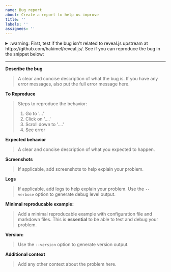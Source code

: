 ```yaml
---
name: Bug report
about: Create a report to help us improve
title: ''
labels: ''
assignees: ''
---
```


<details>

<summary>
    :warning: First, test if the bug isn't related to reveal.js upstream at https://github.com/hakimel/reveal.js/. See if you can reproduce the bug in the snippet below:
</summary>

```html
<html>
    <head>
        <link rel="stylesheet" href="https://cdn.jsdelivr.net/npm/reveal.js@latest/dist/reset.min.css" />
        <link rel="stylesheet" href="https://cdn.jsdelivr.net/npm/reveal.js@latest/dist/reveal.min.css " />
        <link rel="stylesheet" href="https://cdn.jsdelivr.net/npm/reveal.js@latest/dist/theme/white.min.css" />

        <script src="https://cdn.jsdelivr.net/npm/reveal.js@latest/dist/reveal.min.js"></script>
        <script src="https://cdn.jsdelivr.net/npm/reveal.js@latest/plugin/markdown/markdown.min.js"></script>
    </head>
    <body>
        <div class="reveal">
            <div class="slides">
                <section data-markdown>
                    <textarea data-template>

                        # Title page

                        ---

                        ## Slide 1

                        A paragraph with some text and a [link](https://google.com).

                        ---
                        ## Slide 2

                        A list:

                        - Item 1
                        - Item 2
                        - Item 3

                        ---

                        ## Slide 3

                        Some more text.

                        ---

                    </textarea>
                </section>
            </div>
        </div>

        <script>
            Reveal.initialize({
                plugins: [RevealMarkdown],
            });
        </script>
    </body>
</html>
```

If the bus is already present here, then it has nothing to do with mkslides. Please create an issue upstream instead of here.
Otherwise, leave the proof here for review in the code block above and continue filling in this issue.

</details>

---

**Describe the bug**

> A clear and concise description of what the bug is. If you have any error messages, also put the full error message here.

**To Reproduce**

> Steps to reproduce the behavior:
> 1. Go to '...'
> 2. Click on '....'
> 3. Scroll down to '....'
> 4. See error

**Expected behavior**

> A clear and concise description of what you expected to happen.

**Screenshots**

> If applicable, add screenshots to help explain your problem.

**Logs**

> If applicable, add logs to help explain your problem. Use the `--verbose` option to generate debug level output.

**Minimal reproducable example:**

> Add a minimal reproducable example with configuration file and markdown files. This is **essential** to be able to test and debug your problem.

**Version:**

> Use the `--version` option to generate version output.

**Additional context**

> Add any other context about the problem here.
